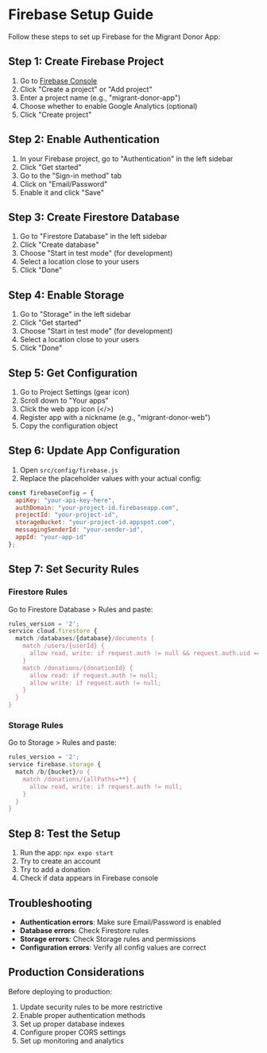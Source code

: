 # Firebase Setup Guide

Follow these steps to set up Firebase for the Migrant Donor App:

## Step 1: Create Firebase Project

1. Go to [Firebase Console](https://console.firebase.google.com/)
2. Click "Create a project" or "Add project"
3. Enter a project name (e.g., "migrant-donor-app")
4. Choose whether to enable Google Analytics (optional)
5. Click "Create project"

## Step 2: Enable Authentication

1. In your Firebase project, go to "Authentication" in the left sidebar
2. Click "Get started"
3. Go to the "Sign-in method" tab
4. Click on "Email/Password"
5. Enable it and click "Save"

## Step 3: Create Firestore Database

1. Go to "Firestore Database" in the left sidebar
2. Click "Create database"
3. Choose "Start in test mode" (for development)
4. Select a location close to your users
5. Click "Done"

## Step 4: Enable Storage

1. Go to "Storage" in the left sidebar
2. Click "Get started"
3. Choose "Start in test mode" (for development)
4. Select a location close to your users
5. Click "Done"

## Step 5: Get Configuration

1. Go to Project Settings (gear icon)
2. Scroll down to "Your apps"
3. Click the web app icon (</>)
4. Register app with a nickname (e.g., "migrant-donor-web")
5. Copy the configuration object

## Step 6: Update App Configuration

1. Open `src/config/firebase.js`
2. Replace the placeholder values with your actual config:

```javascript
const firebaseConfig = {
  apiKey: "your-api-key-here",
  authDomain: "your-project-id.firebaseapp.com",
  projectId: "your-project-id",
  storageBucket: "your-project-id.appspot.com",
  messagingSenderId: "your-sender-id",
  appId: "your-app-id"
};
```

## Step 7: Set Security Rules

### Firestore Rules
Go to Firestore Database > Rules and paste:

```javascript
rules_version = '2';
service cloud.firestore {
  match /databases/{database}/documents {
    match /users/{userId} {
      allow read, write: if request.auth != null && request.auth.uid == userId;
    }
    match /donations/{donationId} {
      allow read: if request.auth != null;
      allow write: if request.auth != null;
    }
  }
}
```

### Storage Rules
Go to Storage > Rules and paste:

```javascript
rules_version = '2';
service firebase.storage {
  match /b/{bucket}/o {
    match /donations/{allPaths=**} {
      allow read, write: if request.auth != null;
    }
  }
}
```

## Step 8: Test the Setup

1. Run the app: `npx expo start`
2. Try to create an account
3. Try to add a donation
4. Check if data appears in Firebase console

## Troubleshooting

- **Authentication errors**: Make sure Email/Password is enabled
- **Database errors**: Check Firestore rules
- **Storage errors**: Check Storage rules and permissions
- **Configuration errors**: Verify all config values are correct

## Production Considerations

Before deploying to production:

1. Update security rules to be more restrictive
2. Enable proper authentication methods
3. Set up proper database indexes
4. Configure proper CORS settings
5. Set up monitoring and analytics 